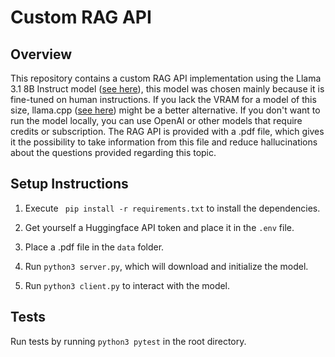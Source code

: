 # Custom RAG API

## Overview

This repository contains a custom RAG API implementation using the Llama 3.1 8B Instruct model ([see here](https://huggingface.co/meta-llama/Meta-Llama-3.1-8B-Instruct)), this model was chosen mainly because it is fine-tuned on human instructions. If you lack the VRAM for a model of this size, llama.cpp ([see here](https://github.com/ggerganov/llama.cpp)) might be a better alternative. If you don't want to run the model locally, you can use OpenAI or other models that require credits or subscription. The RAG API is provided with a .pdf file, which gives it the possibility to take information from this file and reduce hallucinations about the questions provided regarding this topic.

## Setup Instructions

1. Execute ` pip install -r requirements.txt` to install the dependencies.

2. Get yourself a Huggingface API token and place it in the `.env` file.

3. Place a .pdf file in the `data` folder.

3. Run `python3 server.py`, which will download and initialize the model.

4. Run `python3 client.py` to interact with the model.


## Tests

Run tests by running `python3 pytest` in the root directory.